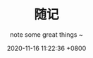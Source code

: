---
layout: post
title:  "随记"
date:   2020-11-16 11:22:36 +0800
tags: 算法
subtitle: 'note some great things ~'
---